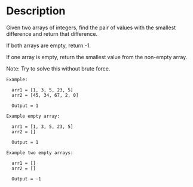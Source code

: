 # Description

Given two arrays of integers, find the pair of values with the smallest difference and return that difference.

If both arrays are empty, return -1.

If one array is empty, return the smallest value from the non-empty array.

Note: Try to solve this without brute force.

```
Example:

  arr1 = [1, 3, 5, 23, 5]
  arr2 = [45, 34, 67, 2, 0]

  Output = 1

Example empty array:

  arr1 = [1, 3, 5, 23, 5]
  arr2 = []

  Output = 1

Example two empty arrays:

  arr1 = []
  arr2 = []

  Output = -1
```
